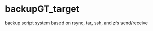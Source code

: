 backupGT_target
===============

backup script system based on rsync, tar, ssh, and zfs send/receive
